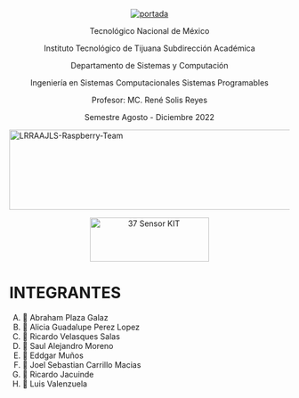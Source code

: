 <p align="center">
<a href="https://ibb.co/kSrrPcM"><img src="https://i.ibb.co/LZqqspv/portada.png" alt="portada" border="0"></a>
</p>

<p align="center">
Tecnológico Nacional de México
</p>


<p align="center">
Instituto Tecnológico de Tijuana
Subdirección Académica
</p>

<p align="center">
Departamento de Sistemas y Computación
</p>

<p align="center">
Ingeniería en Sistemas Computacionales
Sistemas Programables
</p>

<p align="center">
Profesor: MC. René Solis Reyes
</p>

<p align="center">
Semestre Agosto - Diciembre 2022 
</p>

<a href="https://cooltext.com"><img src="https://images.cooltext.com/5626291.png" width="946" height="144" alt="LRRAAJLS-Raspberry-Team" /></a>
<p align="center">
<a href="https://cooltext.com"><img src="https://images.cooltext.com/5626293.png" width="214" height="79" alt="37 Sensor KIT" /></a>
</p>
<h1> INTEGRANTES </h1>
<ol type = "A">
<li> 📝 Abraham Plaza Galaz </li>
<li> 📝 Alicia Guadalupe Perez Lopez </li>
<li> 📝 Ricardo Velasques Salas </li>
<li> 📝 Saul Alejandro Moreno </li>
<li> 📝 Eddgar Muños </li>
<li> 📝 Joel Sebastian Carrillo Macias </li>
<li> 📝 Ricardo Jacuinde </li>
<li> 📝 Luis Valenzuela </li>
</ol>
